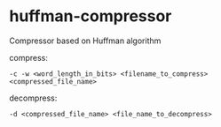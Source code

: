 huffman-compressor
==================

Compressor based on Huffman algorithm

compress:

    -c -w <word_length_in_bits> <filename_to_compress> <compressed_file_name>
decompress:

    -d <compressed_file_name> <file_name_to_decompress>
